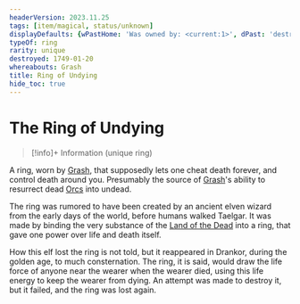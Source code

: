 ```yaml
---
headerVersion: 2023.11.25
tags: [item/magical, status/unknown]
displayDefaults: {wPastHome: 'Was owned by: <current:1>', dPast: 'destroyed by [[Wellby]] on <endDate>'}
typeOf: ring
rarity: unique
destroyed: 1749-01-20
whereabouts: Grash
title: Ring of Undying
hide_toc: true
---
```

# The Ring of Undying
>[!info]+ Information
> (unique ring)
> 
> 
>> 

A ring, worn by [Grash](<../../people/other-nonhumans/grash.md>), that supposedly lets one cheat death forever, and control death around you. Presumably the source of [Grash](<../../people/other-nonhumans/grash.md>)'s ability to resurrect dead [Orcs](<../../species/children-of-the-embodied-gods/orcs/orcs.md>) into undead. 

The ring was rumored to have been created by an ancient elven wizard from the early days of the world, before humans walked Taelgar. It was made by binding the very substance of the [Land of the Dead](<../../cosmology/multiverse/spiritual-realms/proximate-realms/land-of-the-dead.md>) into a ring, that gave one power over life and death itself. 

How this elf lost the ring is not told, but it reappeared in Drankor, during the golden age, to much consternation. The ring, it is said, would draw the life force of anyone near the wearer when the wearer died, using this life energy to keep the wearer from dying. An attempt was made to destroy it, but it failed, and the ring was lost again. 